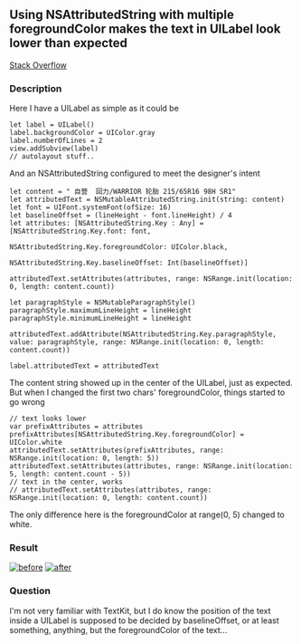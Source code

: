 ## Using NSAttributedString with multiple foregroundColor makes the text in UILabel look lower than expected ##

[Stack Overflow](https://stackoverflow.com/questions/54647527/using-nsattributedstring-with-multiple-foregroundcolor-makes-the-text-in-uilabel)

### Description ###

Here I have a UILabel as simple as it could be

    let label = UILabel()
    label.backgroundColor = UIColor.gray
    label.numberOfLines = 2
    view.addSubview(label)
    // autolayout stuff..
And an NSAttributedString configured to meet the designer's intent

    let content = " 自营  回力/WARRIOR 轮胎 215/65R16 98H SR1"
    let attributedText = NSMutableAttributedString.init(string: content)
    let font = UIFont.systemFont(ofSize: 16)
    let baselineOffset = (lineHeight - font.lineHeight) / 4
    let attributes: [NSAttributedString.Key : Any] = [NSAttributedString.Key.font: font,
                                                      NSAttributedString.Key.foregroundColor: UIColor.black,
                                                      NSAttributedString.Key.baselineOffset: Int(baselineOffset)]
    
    attributedText.setAttributes(attributes, range: NSRange.init(location: 0, length: content.count))
            
    let paragraphStyle = NSMutableParagraphStyle()
    paragraphStyle.maximumLineHeight = lineHeight
    paragraphStyle.minimumLineHeight = lineHeight
            attributedText.addAttribute(NSAttributedString.Key.paragraphStyle, value: paragraphStyle, range: NSRange.init(location: 0, length: content.count))
            
    label.attributedText = attributedText

The content string showed up in the center of the UILabel, just as expected. But when I changed the first two chars' foregroundColor, things started to go wrong

    // text looks lower
    var prefixAttributes = attributes
    prefixAttributes[NSAttributedString.Key.foregroundColor] = UIColor.white
    attributedText.setAttributes(prefixAttributes, range: NSRange.init(location: 0, length: 5))
    attributedText.setAttributes(attributes, range: NSRange.init(location: 5, length: content.count - 5))
    // text in the center, works
    // attributedText.setAttributes(attributes, range: NSRange.init(location: 0, length: content.count))

The only difference here is the foregroundColor at range(0, 5) changed to white.

### Result ###

[![before][1]][1]
[![after][2]][2]

### Question ###

I'm not very familiar with TextKit, but I do know the position of the text inside a UILabel is supposed to be decided by baselineOffset, or at least something, anything, but the foregroundColor of the text...

[1]: https://i.stack.imgur.com/hYZUi.png
[2]: https://i.stack.imgur.com/fnLyG.png